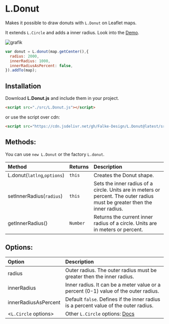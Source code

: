 # L.Donut

Makes it possible to draw donuts with `L.Donut` on Leaflet maps. 

It extends `L.Circle` and adds a inner radius. Look into the [Demo](https://falke-design.github.io/L.Donut/).



![grafik](https://user-images.githubusercontent.com/19800037/139536038-b0d85d7d-461c-490f-94a9-5956677bab0b.png)


```js
var donut = L.donut(map.getCenter(),{
  radius: 2000,
  innerRadius: 1000,
  innerRadiusAsPercent: false,
}).addTo(map);
```

## Installation

Download **L.Donut.js** and include them in your project.
```html
<script src="./src/L.Donut.js"></script>
```
or use the script over cdn:
```html
<script src="https://cdn.jsdelivr.net/gh/Falke-Design/L.Donut@latest/src/L.Donut.js"></script>
```

## Methods:

You can use `new L.Donut` or the factory `L.donut`.

| Method                              | Returns   | Description                                                                                                                |
| :---------------------------------- | :-------- | :------------------------------------------------------------------------------------------------------------------------- |
| L.donut(`latlng`,`options`)         | `this`    | Creates the Donut shape.                                                                                                   |
| setInnerRadius(`radius`)            | `this`    | Sets the inner radius of a circle. Units are in meters or percent. The outer radius must be greater then the inner radius. |
| getInnerRadius()                    | `Number`  | Returns the current inner radius of a circle. Units are in meters or percent.                                              |

## Options:

| Option                              | Description                                                                               |
| :---------------------------------- | :---------------------------------------------------------------------------------------- |
| radius                              | Outer radius. The outer radius must be greater then the inner radius.                     |
| innerRadius                         | Inner radius. It can be a meter value or a percent (0-1) value of the outer radius.       |
| innerRadiusAsPercent                | Default `false`. Defines if the inner radius is a percent value of the outer radius.      |
| <`L.Circle` options>                | Other `L.Circle` options: [Docs](https://leafletjs.com/reference.html#circle)             |
